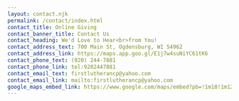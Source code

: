 ```yaml
---
layout: contact.njk
permalink: /contact/index.html
contact_title: Online Giving
contact_banner_title: Contact Us
contact_heading: We'd Love to Hear<br>from You!
contact_address_text: 700 Main St, Ogdensburg, WI 54962
contact_address_link: https://maps.app.goo.gl/E1j7w4suNiYC61tK6
contact_phone_text: (920) 244-7881
contact_phone_link: tel:9202447881
contact_email_text: firstlutherancp@yahoo.com
contact_email_link: mailto:firstlutherancp@yahoo.com
google_maps_embed_link: https://www.google.com/maps/embed?pb=!1m18!1m12!1m3!1d2848.0713589696884!2d-89.03914592378068!3d44.45220797107539!2m3!1f0!2f0!3f0!3m2!1i1024!2i768!4f13.1!3m3!1m2!1s0x88019ebffb7afe27%3A0x9c6f20a10f0d4d31!2sFirst%20Lutheran%20Church!5e1!3m2!1sde!2sus!4v1748750954570!5m2!1sde!2sus
---
```

